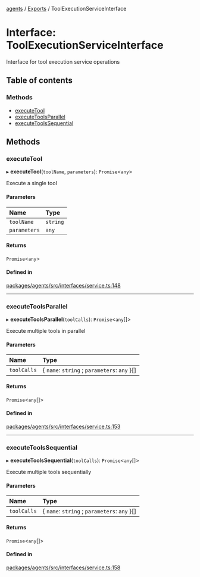 <!-- 
 ⚠️  AUTO-GENERATED FILE - DO NOT EDIT MANUALLY
 This file is automatically generated by scripts/docs-generator.js
 To make changes, edit the source TypeScript files or update the generator script
-->

[agents](../../) / [Exports](../modules) / ToolExecutionServiceInterface

# Interface: ToolExecutionServiceInterface

Interface for tool execution service operations

## Table of contents

### Methods

- [executeTool](ToolExecutionServiceInterface#executetool)
- [executeToolsParallel](ToolExecutionServiceInterface#executetoolsparallel)
- [executeToolsSequential](ToolExecutionServiceInterface#executetoolssequential)

## Methods

### executeTool

▸ **executeTool**(`toolName`, `parameters`): `Promise`\<`any`\>

Execute a single tool

#### Parameters

| Name | Type |
| :------ | :------ |
| `toolName` | `string` |
| `parameters` | `any` |

#### Returns

`Promise`\<`any`\>

#### Defined in

[packages/agents/src/interfaces/service.ts:148](https://github.com/woojubb/robota/blob/1b62bb02b890c71ae884378577a1521b0f8628be/packages/agents/src/interfaces/service.ts#L148)

___

### executeToolsParallel

▸ **executeToolsParallel**(`toolCalls`): `Promise`\<`any`[]\>

Execute multiple tools in parallel

#### Parameters

| Name | Type |
| :------ | :------ |
| `toolCalls` | \{ `name`: `string` ; `parameters`: `any`  }[] |

#### Returns

`Promise`\<`any`[]\>

#### Defined in

[packages/agents/src/interfaces/service.ts:153](https://github.com/woojubb/robota/blob/1b62bb02b890c71ae884378577a1521b0f8628be/packages/agents/src/interfaces/service.ts#L153)

___

### executeToolsSequential

▸ **executeToolsSequential**(`toolCalls`): `Promise`\<`any`[]\>

Execute multiple tools sequentially

#### Parameters

| Name | Type |
| :------ | :------ |
| `toolCalls` | \{ `name`: `string` ; `parameters`: `any`  }[] |

#### Returns

`Promise`\<`any`[]\>

#### Defined in

[packages/agents/src/interfaces/service.ts:158](https://github.com/woojubb/robota/blob/1b62bb02b890c71ae884378577a1521b0f8628be/packages/agents/src/interfaces/service.ts#L158)
